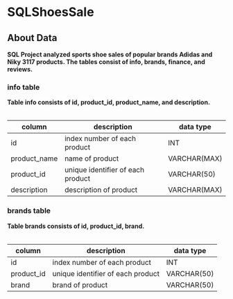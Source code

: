 # SQLShoesSale

<h2><b> About Data </h2><b/>
SQL Project analyzed sports shoe sales of popular brands Adidas and Niky 3117 products.
The tables consist of info, brands, finance, and reviews.

<h3><b> info table </h3><b/>
Table info consists of id, product_id, product_name, and description. <br><br>



| column | description | data type |
|----------|----------|----------|
| id | index number of each product | INT |
| product_name  | name of product  | VARCHAR(MAX) |
| product_id | unique identifier of each product | VARCHAR(50) |
| description | description of product | VARCHAR(MAX) | <br>

<h3><b> brands table </h3><b/>
Table brands consists of id, product_id, brand.<br><br>


| column | description | data type |
|----------|----------|----------|
| id | index number of each product | INT |
| product_id  | unique identifier of each product  | VARCHAR(50) |
| brand | brand of product  | VARCHAR(50) | <br>


